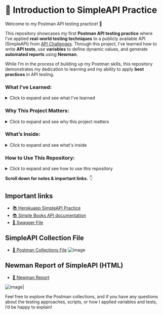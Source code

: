  # 👋 Introduction to SimpleAPI Practice

Welcome to my Postman API testing practice! 🎉

This repository showcases my first **Postman API testing practice** where I’ve applied **real-world testing techniques** to a publicly available API (SimpleAPI) from [API Challenges](https://apichallenges.herokuapp.com/practice-modes/simpleapi). Through this project, I’ve learned how to write **API tests**, use **variables** to define dynamic values, and generate **automated reports** using **Newman**.

While I’m in the process of building up my Postman skills, this repository demonstrates my dedication to learning and my ability to apply **best practices** in API testing.

### What I’ve Learned:

<details>
  <summary>Click to expand and see what I’ve learned</summary>
  
  - **Test Scripts**: I wrote test scripts in Postman to validate the correctness of API endpoints.
  - **Variables**: I used Postman’s collection variables to create dynamic tests that are flexible across different requests.
  - **Automated Reports**: I utilized **Newman** to automate running my Postman collections and generate detailed **HTML reports** for test execution results.
</details>


### Why This Project Matters:
<details>
  <summary>Click to expand and see why this project matters</summary>

- **Practical Application**: Even as a beginner, this project helped me understand how **API testing** works in the context of a real API.
- **Learning Progress**: By referencing external resources like **API Challenges**, I’ve been able to explore API testing from scratch and work with **real-world data**.
- **Commitment to Growth**: I’m continually refining my skills in **Postman** and **API testing**, and this repository reflects my hands-on learning journey.
</details>


### What’s Inside:
<details>
  <summary>Click to expand and see what's inside</summary>

- **Postman Collections**: I’ve downloaded the Swagger file from [📚 Herokuapp SimpleAPI Practice](https://apichallenges.herokuapp.com/practice-modes/simpleapi) and used it to generate Postman collections that cover various API endpoints.
- **Test Cases**: Basic test scripts to check for response status, data validation, and error handling.
- **Automated Reports**: Reports generated by **Newman** in **HTML** format to show test results.
</details>


### How to Use This Repository:
<details>
  <summary>Click to expand and see how to use this repository</summary>

- Clone this repository to your machine.
- Import the **Postman collections** into your workspace.
- Run the collections using **Newman** to generate the reports.
</details>


**Scroll down for notes & important links.** 👇

## Important links

* [📚 Herokuapp SimpleAPI Practice](https://apichallenges.herokuapp.com/practice-modes/simpleapi)
* [📚 Simple Books API documentation](./Simple%20API.md)
* [📝 Swagger File](./Simple-API-Mode-swagger.json)

## SimpleAPI Collection File
* [📝 Postman Collections File](./SimpleAPIMode.postman_collection.json)
![image](https://github.com/user-attachments/assets/ecda89aa-3295-4812-9274-ce44c2e36e3f)


## Newman Report of SimpleAPI (HTML)
* [📝 Newman Report](./SimpleAPIMode-2025-02-25-13-40-37-716-0.html)

![image](https://github.com/user-attachments/assets/0ccaf477-0542-4fff-87fe-6ea1c6b8acf6)|

Feel free to explore the Postman collections, and if you have any questions about the testing approaches, scripts, or how I applied variables and tests, I’d be happy to explain!






